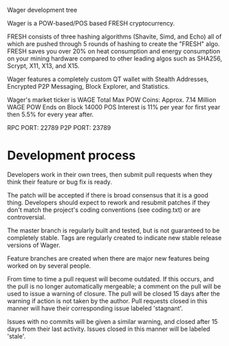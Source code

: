 
Wager development tree

Wager is a POW-based/POS based FRESH cryptocurrency.

FRESH consists of three hashing algorithms (Shavite, Simd, and Echo) all of which are pushed through 5 rounds of hashing to create the "FRESH" algo. FRESH saves you over 20% on heat consumption and energy consumption on your mining hardware compared to other leading algos such as SHA256, Scrypt, X11, X13, and X15.

Wager features a completely custom QT wallet with Stealth Addresses, Encrypted P2P Messaging, Block Explorer, and Statistics.

Wager's market ticker is WAGE
Total Max POW Coins: Approx. 7.14 Million WAGE
POW Ends on Block 14000
POS Interest is 11% per year for first year then 5.5% for every year after.

RPC PORT: 22789
P2P PORT: 23789

Development process
===========================

Developers work in their own trees, then submit pull requests when
they think their feature or bug fix is ready.

The patch will be accepted if there is broad consensus that it is a
good thing.  Developers should expect to rework and resubmit patches
if they don't match the project's coding conventions (see coding.txt)
or are controversial.

The master branch is regularly built and tested, but is not guaranteed
to be completely stable. Tags are regularly created to indicate new
stable release versions of Wager.

Feature branches are created when there are major new features being
worked on by several people.

From time to time a pull request will become outdated. If this occurs, and
the pull is no longer automatically mergeable; a comment on the pull will
be used to issue a warning of closure. The pull will be closed 15 days
after the warning if action is not taken by the author. Pull requests closed
in this manner will have their corresponding issue labeled 'stagnant'.

Issues with no commits will be given a similar warning, and closed after
15 days from their last activity. Issues closed in this manner will be 
labeled 'stale'.
